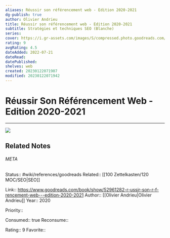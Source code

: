 ```yaml
---
aliases: Réussir son référencement web - Edition 2020-2021
dg-publish: true
author: Olivier Andrieu
title: Réussir son référencement web - Edition 2020-2021
subtitle: Stratégies et techniques SEO (Blanche)
series: 
cover: https://i.gr-assets.com/images/S/compressed.photo.goodreads.com/books/1586088132l/52961282._SX318_.jpg
rating: 9
avgRating: 4.5
dateAdded: 2022-07-21
dateRead: 
datePublished: 
shelves: web
created: 20230122071907
modified: 20230122071942
---
```

# Réussir Son Référencement Web - Edition 2020-2021
---
![](https://i.gr-assets.com/images/S/compressed.photo.goodreads.com/books/1586088132l/52961282._SX318_.jpg)

## Related Notes




###### META
Status:: #wiki/references/goodreads
Related:: [[100 Zettelkasten/120 MOC/SEO\|SEO]]

Link:: https://www.goodreads.com/book/show/52961282-r-ussir-son-r-f-rencement-web---edition-2020-2021
Author:: [[Olivier Andrieu\|Olivier Andrieu]]
Year:: 2020

Priority:: 

Consumed:: true
Reconsume:: 

Rating:: 9
Favorite:: 
